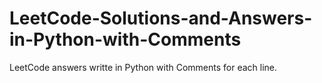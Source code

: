 # LeetCode-Solutions-and-Answers-in-Python-with-Comments
LeetCode answers writte in Python with Comments for each line.
